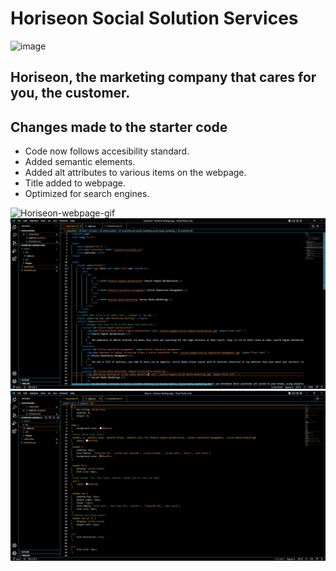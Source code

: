 
# Horiseon Social Solution Services 

![image](https://user-images.githubusercontent.com/117417092/208498888-2b46af80-12b6-4bcf-bba6-14c8e812f8e3.png)

## Horiseon, the marketing company that cares for you, the customer.

## Changes made to the starter code
- Code now follows accesibility standard.
- Added semantic elements.
- Added alt attributes to various items on the webpage.
- Title added to webpage.
- Optimized for search engines.

![Horiseon-webpage-gif](assets/gifs/Horiseon.gif)
![Index file screenshot](assets/images/index%20sc.PNG)
![CSS file screenshot](assets/images/css%20sc.PNG)